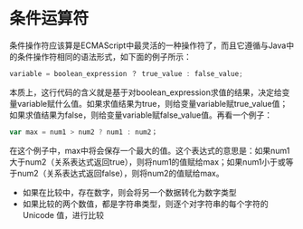 # 条件运算符

条件操作符应该算是ECMAScript中最灵活的一种操作符了，而且它遵循与Java中的条件操作符相同的语法形式，如下面的例子所示：

```javascript
variable = boolean_expression ？ true_value : false_value;
```

本质上，这行代码的含义就是基于对boolean_expression求值的结果，决定给变量variable赋什么值。如果求值结果为true，则给变量variable赋true_value值；如果求值结果为false，则给变量variable赋false_value值。再看一个例子：

```javascript
var max = num1 > num2 ? num1 : num2；
```

在这个例子中，max中将会保存一个最大的值。这个表达式的意思是：如果num1大于num2（关系表达式返回true），则将num1的值赋给max；如果num1小于或等于num2（关系表达式返回false），则将num2的值赋给max。

* 如果在比较中，存在数字，则会将另一个数据转化为数字类型
* 如果比较的两个数值，都是字符串类型，则逐个对字符串的每个字符的 Unicode 值，进行比较